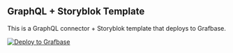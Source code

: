 ## GraphQL + Storyblok Template

This is a GraphQL connector + Storyblok template that deploys to Grafbase.

[![Deploy to Grafbase](https://grafbase.com/button)](https://grafbase.com/new/configure?template=Storyblok&source=https%3A%2F%2Fgithub.com%2Fgrafbase%2Fgrafbase%2Ftree%2Fmain%2Ftemplates%2Fgraphql-storyblok)
